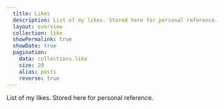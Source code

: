 ```yaml
---
  title: Likes
  description: List of my likes. Stored here for personal reference.
  layout: overview
  collection: like
  showPermalink: true
  showDate: true
  pagination:
    data: collections.like
    size: 20
    alias: posts
    reverse: true
---
```

List of my likes. Stored here for personal reference.